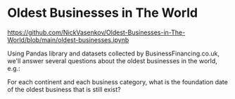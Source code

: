 # Oldest Businesses in The World
 https://github.com/NickVasenkov/Oldest-Businesses-in-The-World/blob/main/oldest-businesses.ipynb

Using Pandas library and datasets collected by BusinessFinancing.co.uk, we'll answer several questions about the oldest businesses in the world, e.g.:

For each continent and each business category, what is the foundation date of the oldest business that is still exist?
